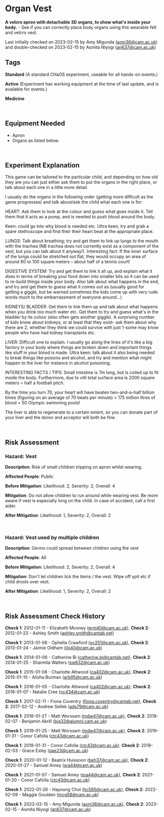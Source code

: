 # Organ Vest

**A velcro apron with detachable 3D organs, to show what's inside your body.** - See if you can correctly place body organs using this wearable felt and velcro vest.

Last initially checked on 2023-02-15 by Amy Migunda (aom36@cam.ac.uk) and double-checked on 2023-02-15 by Asmita Niyogi (an637@cam.ac.uk)

## Tags
<!--- Start Tags (DO NOT REMOVE THIS COMMENT) --->

**Standard** (A standard CHaOS experiment, useable for all hands-on events.)

**Active** (Experiment has working equipment at the time of last update, and is available for events.)

**Medicine**
<!--- End Tags (DO NOT REMOVE THIS COMMENT) --->

<br/>

## Equipment Needed 
- Apron
- Organs as listed below.

<br/>

## Experiment Explanation 

This game can be tailored to the particular child, and depending on how old they are you can just either ask them to put the organs in the right place, or talk about each one in a little more detail.

I usually do the organs in the following order (getting more difficult as the game progresses) and talk about/ask the child what each one is for:

HEART:
Ask them to look at the colour and guess what goes inside it.
Tell them that it acts as a pump, and is needed to push blood around the body.

Keen: could go into why blood is needed etc.
Ultra keen, try and grab a spare stethoscope and find their their heart beat at the appropriate place.

LUNGS:
Talk about breathing; try and get them to link up lungs to the mouth with the trachea (NB trachea does not currently exist as a component of the vest, but you can talk about it anyway!). Interesting fact: If the inner surface of the lungs could be stretched out flat, they would occupy an area of around 80 to 100 square meters – about half of a tennis court!

DIGESTIVE SYSTEM: 
Try and get them to link it all up, and explain what it does in terms of breaking your food down into smaller bits so it can be used to re-build things inside your body. Also talk about what happens in the end, and try and get them to guess what it comes out as (usually good for getting a giggle, but be warned sometimes the kids come up with very rude words much to the embarrassment of everyone around...)
 

KIDNEYS/ BLADDER: 
Get them to link them up and talk about what happens when you drink too much water etc. Get them to try and guess what's in the bladder by its colour (also often gets another giggle). A surprising number of kids know about kidneys, or at least that they exist- ask them about why there are 2, whether they think we could survive with just 1-some may know people who have had kidney transplants etc.

LIVER: 
Difficult one to explain. I usually go along the lines of it's like a big factory in your body where things are broken down and important things like stuff in your blood is made.
Ultra keen: talk about it also being needed to break things like poisons and alcohol, and try and mention what might happen to the liver for instance in alcohol poisoning.



INTERESTING FACTS / TIPS:
Small intestine is 7m long, but is coiled up to fit inside the body.
Furthermore, due to villi total surface area is 2000 square meters = half a football pitch.

By the time you turn 70, your heart will have beaten two-and-a-half billion times (figuring on an average of 70 beats per minute) = 175 million litres of blood = 50 Olympic swimming pools! 

The liver is able to regenerate to a certain extent, so you can donate part of your liver and the donor and acceptor will both be fine.

<br/>

## Risk Assessment

### **Hazard**: Vest

**Description**: Risk of small children tripping on apron whilst wearing.

**Affected People**: Public

**Before Mitigation**: Likelihood: 2, Severity: 2, Overall: 4

**Mitigation**: Do not allow children to run around while wearing vest. Be more aware if vest is especially long on the child. In case of accident, call a first aider.

**After Mitigation**: Likelihood: 1, Severity: 2, Overall: 2

<br/>

### **Hazard**: Vest used by multiple children

**Description**: Germs could spread between children using the vest

**Affected People**: All

**Before Mitigation**: Likelihood: 2, Severity: 2, Overall: 4

**Mitigation**: Don't let children lick the items / the vest.
Wipe off spit etc if child drools over vest.

**After Mitigation**: Likelihood: 1, Severity: 2, Overall: 2

<br/>

## Risk Assessment Check History 

**Check 1**: 2012-01-11 - Elizabeth Mooney (erm40@cam.ac.uk), **Check 2**: 2012-01-23 - Ashley Smith (ashley.smith@cantab.net)

**Check 1**: 2013-01-08 - Ophelia Crawford (oc251@cam.ac.uk), **Check 2**: 2013-01-24 - Jaimie Oldham (jlo40@cam.ac.uk)

**Check 1**: 2014-01-06 - Catherine Bi (catherine.bi@cantab.net), **Check 2**: 2014-01-25 - Sharmila Walters (sw632@cam.ac.uk)

**Check 1**: 2015-01-08 - Charlotte Attwood (ca402@cam.ac.uk), **Check 2**: 2015-01-10 - Alisha Burman (arb95@cam.ac.uk)

**Check 1**: 2016-01-05 - Charlotte Attwood (ca402@cam.ac.uk), **Check 2**: 2016-01-07 - Natalie Cree (nc434@cam.ac.uk)

**Check 1**: 2017-02-11 - Fiona Coventry (fiona.coventry@cantab.net), **Check 2**: 2017-02-12 - Andrew Sellek (ads79@cam.ac.uk)

**Check 1**: 2018-01-27 - Matt Worssam (mdw47@cam.ac.uk), **Check 2**: 2018-02-07 - Benjamin Akrill (bja32@alumni.cam.ac.uk)

**Check 1**: 2019-01-25 - Matt Worssam (mdw47@cam.ac.uk), **Check 2**: 2019-01-31 - Conor Cafolla (ctc43@cam.ac.uk)

**Check 1**: 2019-01-31 - Conor Cafolla (ctc43@cam.ac.uk), **Check 2**: 2019-02-03 - Grace Exley (gae23@cam.ac.uk)

**Check 1**: 2020-01-12 - Beatrix Huissoon (beh37@cam.ac.uk), **Check 2**: 2020-01-27 - Samuel Amey (sra44@cam.ac.uk)

**Check 1**: 2021-01-07 - Samuel Amey (sra44@cam.ac.uk), **Check 2**: 2021-01-20 - Conor Cafolla (ctc43@cam.ac.uk)

**Check 1**: 2022-01-26 - Hayoung Choi (hc585@cam.ac.uk), **Check 2**: 2022-02-09 - Maggie Goulden (mcg58@cam.ac.uk)

**Check 1**: 2023-02-15 - Amy Migunda (aom36@cam.ac.uk), **Check 2**: 2023-02-15 - Asmita Niyogi (an637@cam.ac.uk)
